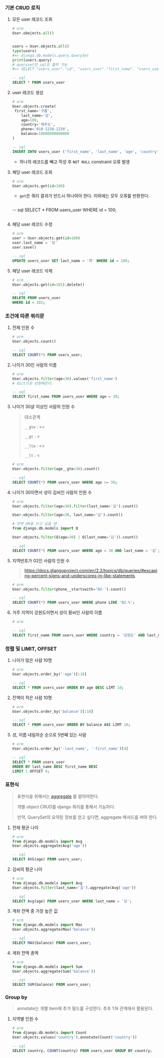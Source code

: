 ### 기본 CRUD 로직

1. 모든 user 레코드 조회

   ```python
   # orm
   User.obejects.all()
   
   
   users = User.objects.all()
   type(users)
   #=> django.db.models.query.QuerySet
   print(users.query) 
   # queryset만 sql문 출력 가능
   #=> SELECT "users_user"."id", "users_user"."first_name", "users_user"."last_name", "users_user"."age", "users_user"."country", "users_user"."phone", "users_user"."balance" FROM "users_user"
   
   ```

      ```sql
   -- sql
   SELECT * FROM users_user
      ```

2. user 레코드 생성

   ```python
   # orm
   User.objects.create(
   	first_name='구름',
       last_name='김',
       age=100,
       country='제주도',
       phone='010-1234-1234',
       balance=10000000000000
   )
   ```

   ```sql
   -- sql
   INSERT INTO users_user ('first_name', 'last_name', 'age', 'country', 'phone', 'balance') VALUES ('근제', '성', 20, '서울', '010-1243-1345', 99999999999)
   ```

   * 하나의 레코드를 빼고 작성 후 `NOT NULL` constraint 오류 발생

3. 해당 user 레코드 조회

   ```python
   # orm
   User.objects.get(id=100)
   ```

   - `get`은 쿼리 결과가 반드시 하나여아 한다. 이외에는 모두 오류를 반환한다.

      ```sql
   -- sql
   SELECT * FROM users_user WHERE id = 100;
      ```

4. 해당 user 레코드 수정

   ```python
   # orm
   user = User.objects.get(id=100)
   user.last_name = '성'
   user.save()
   ```

      ```sql
   -- sql
   UPDATE users_user SET last_name = '최' WHERE id = 100;
      ```

5. 해당 user 레코드 삭제

   ```python
   # orm
   User.objects.get(id=101).delete()
   ```

      ```sql
   -- sql
   DELETE FROM users_user
   WHERE id = 102;
      ```

### 조건에 따른 쿼리문

1. 전체 인원 수

   ```python
   # orm
   User.objects.count()
   ```

      ```sql
   -- sql
   SELECT COUNT(*) FROM users_user;
      ```

2. 나이가 30인 사람의 이름

   ```python
   # orm
   User.objects.filter(age=30).values('first_name')
   # dict으로 반환해준다.
   ```

      ```sql
   -- sql
   SELECT first_name FROM users_user WHERE age = 30;
      ```

3. 나이가 30살 이상인 사람의 인원 수

   > 대소관계
   >
   > `__gte` : >= 
   >
   > `__gt`  : >
   >
   > `__lte` : <=
   >
   > `__lt` : <

   ```python
   # orm
   User.objects.filter(age__gte=30).count()
   ```

   ```sql
   -- sql
   SELECT COUNT(*) FROM users_user WHERE age >= 30;
   ```

4. 나이가 30이면서 성이 김씨인 사람의 인원 수

   ```python
   # orm
   User.objects.filter(age=30).filter(last_name='김').count()
   
   User.objects.filter(age=30, last_name='김').count()
   ```

   ```python
   # 만약 OR을 쓰고 싶을 땐
   from django.db.models import Q
   
   User.objects.filter(Q(age=30) | Q(last_name='김')).count()
   ```

   

      ```sql
   -- sql
   SELECT COUNT(*) FROM users_user WHERE age = 30 AND last_name = '김';
      ```

5. 지역번호가 02인 사람의 인원 수

   > https://docs.djangoproject.com/en/2.2/topics/db/queries/#escaping-percent-signs-and-underscores-in-like-statements

   ```python
   # orm
   User.objects.filter(phone__startswith='02-').count()
   ```

      ```sql
   -- sql
   SELECT COUNT(*) FROM users_user WHERE phone LIKE '02-%';
      ```

6. 거주 지역이 강원도이면서 성이 황씨인 사람의 이름

   ```python
   # orm
   ```

      ```sql
   -- sql
   SELECT first_name FROM users_user WHERE country = '강원도' AND last_name = '황';
      ```



### 정렬 및 LIMIT, OFFSET

1. 나이가 많은 사람 10명

   ```python
   # orm
   User.objects.order_by('-age')[:10]
   ```

      ```sql
   -- sql
   SELECT * FROM users_user ORDER BY age DESC LIMT 10;
      ```

2. 잔액이 적은 사람 10명

   ```python
   # orm
   User.objects.order_by('balance')[:10]
   ```

      ```sql
   -- sql
   SELECT * FROM users_user ORDER BY balance ASC LIMT 10;
      ```

3. 성, 이름 내림차순 순으로 5번째 있는 사람

   ```python
   # orm
   User.objects.order_by('-last_name', '-first_name')[4]
   ```

      ```sql
   -- sql
   SELECT * FROM users_user 
   ORDER BY last_name DESC first_name DESC
   LIMIT 1 OFFSET 4;
      ```



### 표현식

> 표현식을 위해서는 [aggregate]([https://docs.djangoproject.com/en/2.2/topics/db/aggregation/](https://docs.djangoproject.com/en/2.2/topics/db/aggregation/)) 를 알아야한다.
>
> 개별 object CRUD를 django 쿼리를 통해서 가능하다.
>
> 만약, QuerySet의 요약된 정보를 얻고 싶다면, aggregate 메서드를 써야 한다.

1. 전체 평균 나이

   ```python
   # orm
   from django.db.models import Avg
   User.objects.aggregate(Avg('age'))
   ```

      ```sql
   -- sql
   SELECT AVG(age) FROM users_user;
      ```

2. 김씨의 평균 나이

   ```python
   # orm
   from django.db.models import Avg
   User.objects.filter(last_name='김').aggregate(Avg('age'))
   ```

      ```sql
   -- sql
   SELECT Avg(age) FROM users_user WHERE last_name = '김';
      ```

3. 계좌 잔액 중 가장 높은 값

   ```python
   # orm
   from django.db.models import Max
   User.objects.aggregate(Max('balance'))
   ```

      ```sql
   -- sql
   SELECT MAX(balance) FROM users_user;
      ```

4. 계좌 잔액 총액

   ```python
   # orm
   from django.db.models import Sum
   User.objects.aggregate(Sum('balance'))
   ```

      ```sql
   -- sql
   SELECT SUM(balance) FROM users_user;
      ```



### Group by

> annotate는 개별 item에 추가 필드를 구성한다.
> 추후 1:N 관계에서 활용된다.

1. 지역별 인원 수

   ```python
   # orm
   from django.db.models import Count
   User.objects.values('country').annotate(Count('country'))
   ```

   ```sql
   -- sql
   SELECT country, COUNT(country) FROM users_user GROUP BY country;
   ```

